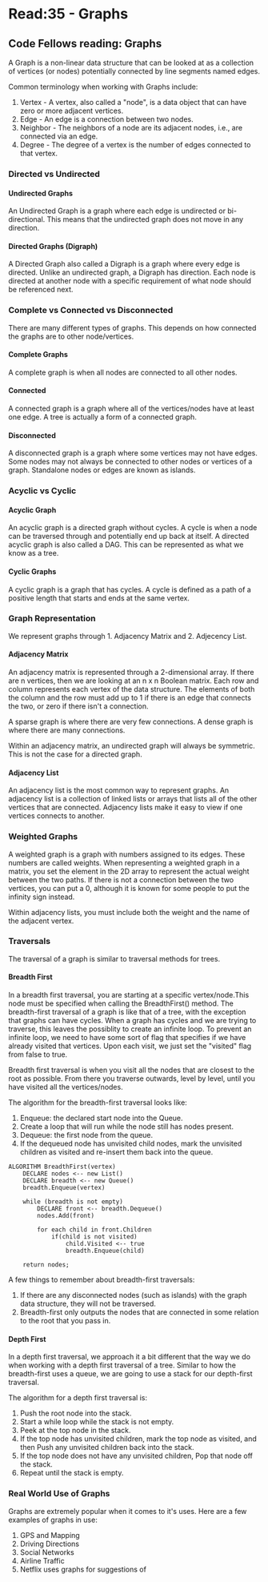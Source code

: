 # Read:35 - Graphs

## Code Fellows reading: Graphs

A Graph is a non-linear data structure that can be looked at as a collection of vertices (or nodes) potentially connected by line segments named edges.

Common terminology when working with Graphs include:
1. Vertex - A vertex, also called a "node", is a data object that can have zero or more adjacent vertices.
2. Edge - An edge is a connection between two nodes.
3. Neighbor - The neighbors of a node are its adjacent nodes, i.e., are connected via an edge.
4. Degree - The degree of a vertex is the number of edges connected to that vertex.

### Directed vs Undirected

#### Undirected Graphs

An Undirected Graph is a graph where each edge is undirected or bi-directional. This means that the undirected graph does not move in any direction.

#### Directed Graphs (Digraph)

A Directed Graph also called a Digraph is a graph where every edge is directed. Unlike an undirected graph, a Digraph has direction. Each node is directed at another node with a specific requirement of what node should be referenced next.

### Complete vs Connected vs Disconnected

There are many different types of graphs. This depends on how connected the graphs are to other node/vertices.

#### Complete Graphs

A complete graph is when all nodes are connected to all other nodes.

#### Connected

A connected graph is a graph where all of the vertices/nodes have at least one edge. A tree is actually a form of a connected graph.

#### Disconnected

A disconnected graph is a graph where some vertices may not have edges. Some nodes may not always be connected to other nodes or vertices of a graph. Standalone nodes or edges are known as islands.

### Acyclic vs Cyclic

#### Acyclic Graph

An acyclic graph is a directed graph without cycles. A cycle is when a node can be traversed through and potentially end up back at itself. A directed acyclic graph is also called a DAG. This can be represented as what we know as a tree.

#### Cyclic Graphs

A cyclic graph is a graph that has cycles. A cycle is defined as a path of a positive length that starts and ends at the same vertex.

### Graph Representation

We represent graphs through 1. Adjacency Matrix and 2. Adjecency List.

#### Adjacency Matrix

An adjacency matrix is represented through a 2-dimensional array. If there are n vertices, then we are looking at an n x n Boolean matrix. Each row and column represents each vertex of the data structure. The elements of both the column and the row must add up to 1 if there is an edge that connects the two, or zero if there isn't a connection.

A sparse graph is where there are very few connections. A dense graph is where there are many connections.

Within an adjacency matrix, an undirected graph will always be symmetric. This is not the case for a directed graph.

#### Adjacency List

An adjacency list is the most common way to represent graphs. An adjacency list is a collection of linked lists or arrays that lists all of the other vertices that are connected. Adjacency lists make it easy to view if one vertices connects to another.

### Weighted Graphs

A weighted graph is a graph with numbers assigned to its edges. These numbers are called weights. When representing a weighted graph in a matrix, you set the element in the 2D array to represent the actual weight between the two paths. If there is not a connection between the two vertices, you can put a 0, although it is known for some people to put the infinity sign instead.

Within adjacency lists, you must include both the weight and the name of the adjacent vertex.

### Traversals

The traversal of a graph is similar to traversal methods for trees.

#### Breadth First

In a breadth first traversal, you are starting at a specific vertex/node.This node must be specified when calling the BreadthFirst() method. The breadth-first traversal of a graph is like that of a tree, with the exception that graphs can have cycles. When a graph has cycles and we are trying to traverse, this leaves the possiblity to create an infinite loop. To prevent an infinite loop, we need to have some sort of flag that specifies if we have already visited that vertices. Upon each visit, we just set the "visited" flag from false to true.

Breadth first traversal is when you visit all the nodes that are closest to the root as possible. From there you traverse outwards, level by level, until you have visited all the vertices/nodes.

The algorithm for the breadth-first traversal looks like:
1. Enqueue: the declared start node into the Queue.
2. Create a loop that will run while the node still has nodes present.
3. Dequeue: the first node from the queue.
4. If the dequeued node has unvisited child nodes, mark the unvisited children as visited and re-insert them back into the queue.

```
ALGORITHM BreadthFirst(vertex)
    DECLARE nodes <-- new List()
    DECLARE breadth <-- new Queue()
    breadth.Enqueue(vertex)

    while (breadth is not empty)
        DECLARE front <-- breadth.Dequeue()
        nodes.Add(front)

        for each child in front.Children
            if(child is not visited)
                child.Visited <-- true
                breadth.Enqueue(child)   

    return nodes;
```

A few things to remember about breadth-first traversals:
1. If there are any disconnected nodes (such as islands) with the graph data structure, they will not be traversed.
2. Breadth-first only outputs the nodes that are connected in some relation to the root that you pass in.

#### Depth First

In a depth first traversal, we approach it a bit different that the way we do when working with a depth first traversal of a tree. Similar to how the breadth-first uses a queue, we are going to use a stack for our depth-first traversal.

The algorithm for a depth first traversal is:

1. Push the root node into the stack.
2. Start a while loop while the stack is not empty.
3. Peek at the top node in the stack.
4. If the top node has unvisited children, mark the top node as visited, and then Push any unvisited children back into the stack.
5. If the top node does not have any unvisited children, Pop that node off the stack.
6. Repeat until the stack is empty.

### Real World Use of Graphs

Graphs are extremely popular when it comes to it's uses. Here are a few examples of graphs in use:

1. GPS and Mapping
2. Driving Directions
3. Social Networks
4. Airline Traffic
5. Netflix uses graphs for suggestions of 

